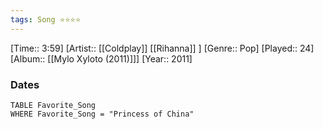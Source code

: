 ```yaml
---
tags: Song ⭐⭐⭐⭐ 
---
```

[Time:: 3:59]
[Artist:: [[Coldplay]] [[Rihanna]] ]
[Genre:: Pop]
[Played:: 24]
[Album:: [[Mylo Xyloto (2011)]]]
[Year:: 2011]
### Dates
````dataview
TABLE Favorite_Song
WHERE Favorite_Song = "Princess of China"
````